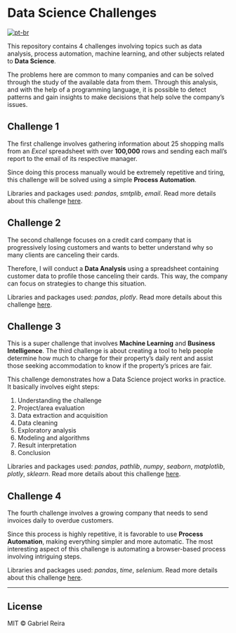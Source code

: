 # Data Science Challenges

[![pt-br](https://img.shields.io/badge/lang-pt--br-green.svg)](README.md)

This repository contains 4 challenges involving topics such as data analysis, process automation, machine learning, and other subjects related to **Data Science**.

The problems here are common to many companies and can be solved through the study of the available data from them. Through this analysis, and with the help of a programming language, it is possible to detect patterns and gain insights to make decisions that help solve the company’s issues.


## Challenge 1

The first challenge involves gathering information about 25 shopping malls from an *Excel* spreadsheet with over **100,000** rows and sending each mall’s report to the email of its respective manager.

Since doing this process manually would be extremely repetitive and tiring, this challenge will be solved using a simple **Process Automation**.

Libraries and packages used: *pandas*, *smtplib*, *email*.
Read more details about this challenge [here](https://github.com/GabrielReira/Data-Science-Challenges/tree/main/Desafio%201).


## Challenge 2

The second challenge focuses on a credit card company that is progressively losing customers and wants to better understand why so many clients are canceling their cards.

Therefore, I will conduct a **Data Analysis** using a spreadsheet containing customer data to profile those canceling their cards. This way, the company can focus on strategies to change this situation.

Libraries and packages used: *pandas*, *plotly*.
Read more details about this challenge [here](https://github.com/GabrielReira/Data-Science-Challenges/tree/main/Desafio%202).


## Challenge 3

This is a super challenge that involves **Machine Learning** and **Business Intelligence**. The third challenge is about creating a tool to help people determine how much to charge for their property’s daily rent and assist those seeking accommodation to know if the property’s prices are fair.

This challenge demonstrates how a Data Science project works in practice. It basically involves eight steps:

1. Understanding the challenge
2. Project/area evaluation
3. Data extraction and acquisition
4. Data cleaning
5. Exploratory analysis
6. Modeling and algorithms
7. Result interpretation
8. Conclusion

Libraries and packages used: *pandas*, *pathlib*, *numpy*, *seaborn*, *matplotlib*, *plotly*, *sklearn*.
Read more details about this challenge [here](https://github.com/GabrielReira/Data-Science-Challenges/tree/main/Desafio%203).


## Challenge 4

The fourth challenge involves a growing company that needs to send invoices daily to overdue customers.

Since this process is highly repetitive, it is favorable to use **Process Automation**, making everything simpler and more automatic. The most interesting aspect of this challenge is automating a browser-based process involving intriguing steps.

Libraries and packages used: *pandas*, *time*, *selenium*.
Read more details about this challenge [here](https://github.com/GabrielReira/Data-Science-Challenges/tree/main/Desafio%204).


---

## License

MIT © Gabriel Reira
